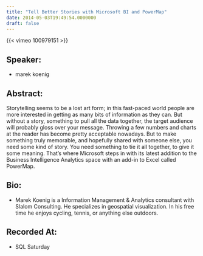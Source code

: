 ```yaml
---
title: "Tell Better Stories with Microsoft BI and PowerMap"
date: 2014-05-03T19:49:54.0000000
draft: false
---
```


{{< vimeo 100979151 >}}

## Speaker:

 - marek koenig

## Abstract:

<p>Storytelling seems to be a lost art form; in this fast-paced world people are more interested in getting as many bits of information as they can. But without a story, something to pull all the data together, the target audience will probably gloss over your message. Throwing a few numbers and charts at the reader has become pretty acceptable nowadays. But to make something truly memorable, and hopefully shared with someone else, you need some kind of story. You need something to tie it all together, to give it some meaning. That’s where Microsoft steps in with its latest addition to the Business Intelligence Analytics space with an add-in to Excel called PowerMap.</p>

## Bio:

 - <p>Marek Koenig is a Information Management & Analytics consultant with Slalom Consulting. He specializes in geospatial visualization. In his free time he enjoys cycling, tennis, or anything else outdoors.</p>

## Recorded At:

 - SQL Saturday

